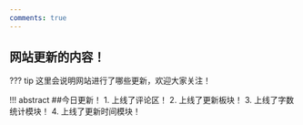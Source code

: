 ```yaml
---
comments: true
---
```

## 网站更新的内容！

??? tip 
    这里会说明网站进行了哪些更新，欢迎大家关注！

!!! abstract
    ##今日更新！
    1. 上线了评论区！
    2. 上线了更新板块！
    3. 上线了字数统计模块！
    4. 上线了更新时间模块！